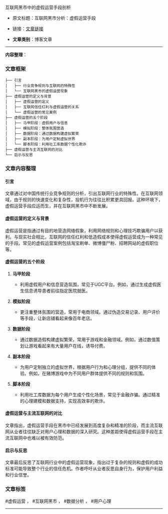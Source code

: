 互联网黑市中的虚假运营手段剖析  
- 原文标题：互联网黑市分析：虚假运营手段  
- 链接：[文章链接](https://mp.weixin.qq.com/s/BZ-UHcWp25TkPS5og6BhuA)  

- **文章类别**：博客文章  

---

**内容整理**：  

### 文章框架  
```
├── 引言
│   ├── 行业竞争规则与互联网的特殊性
│   └── 互联网黑市的虚假运营现象
├── 虚假运营的定义与背景
│   ├── 虚假运营的定义
│   ├── 互联网信任红利与虚假运营的关系
│   └── 虚假运营的常见案例
├── 虚假运营的五个阶段
│   ├── 马甲阶段：虚假用户与信息
│   ├── 模拟阶段：整体氛围营造
│   ├── 数据阶段：通过数据构建虚拟繁荣
│   ├── 副本阶段：为用户定制虚拟世界
│   └── 脚本阶段：利用社工库数据个性化欺诈
├── 虚假运营与主流互联网的对比
└── 启示与反思
```

### 文章内容整理  

#### 引言  
文章通过对中国传统行业竞争规则的分析，引出互联网行业的特殊性。在互联网领域，由于规则的快速变化和复杂性，投机行为往往比积累更具回报。这种环境下，虚假运营手段应运而生，并在互联网黑市中不断发展。

#### 虚假运营的定义与背景  
虚假运营是指通过有目的地营造网络假象，利用网络规则和心理技巧欺骗用户以获利。与现实社会相比，互联网的信任红利和低造假成本使得虚假运营成为一种常见的手段。常见的虚假运营案例包括淘宝刷单、微博僵尸粉、招聘网站的虚假职位等。

#### 虚假运营的五个阶段  
1. **马甲阶段**  
   - 利用虚假用户和信息营造氛围，常见于UGC平台。例如，通过生成虚假医生信息诱导患者前往指定医院就医。
   
2. **模拟阶段**  
   - 更注重整体氛围的营造，常用于电商领域。通过伪造交易记录、用户评价等手段，让新店铺看起来像百年老店。
   
3. **数据阶段**  
   - 通过数据造假构建虚拟繁荣，常用于游戏和金融领域。例如，通过数值策划让游戏看起来有大量用户在线，诱导付费。
   
4. **副本阶段**  
   - 为用户定制独立的虚拟世界，根据用户行为和心理分组，提供不同的体验。例如，在赌博游戏中为不同用户群体提供不同的规则和氛围。
   
5. **脚本阶段**  
   - 利用社工库数据为每个用户生成个性化场景，常见于金融诈骗。通过精准的心理建模和数据支持，实现高效率的欺诈。

#### 虚假运营与主流互联网的对比  
文章指出，虚假运营手段在黑市中已经发展到高度复杂和精准的阶段，而主流互联网从业者往往缺乏对用户心理和数据的深入研究。这种差距使得虚假运营手段在主流互联网中也难以被有效防范。

#### 启示与反思  
文章最后反思了互联网行业中的虚假运营现象，指出过于复杂的规则和虚假的成功标准可能导致整个行业的信任危机。作者呼吁从业者反思自身行为，保护用户利益和行业信誉。

### 文章标签  
#虚假运营 ， #互联网黑市 ， #数据分析 ， #用户心理

---